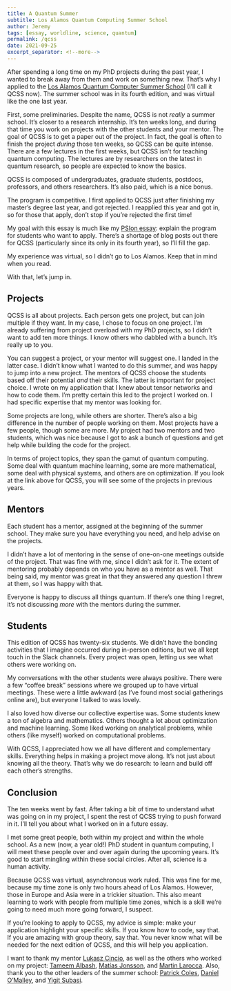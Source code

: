 ```yaml
---
title: A Quantum Summer
subtitle: Los Alamos Quantum Computing Summer School
author: Jeremy
tags: [essay, worldline, science, quantum]
permalink: /qcss
date: 2021-09-25
excerpt_separator: <!--more--> 
---
```


After spending a long time on my PhD projects during the past year, I wanted to break away from them and work on something new. That’s why I applied to the [Los Alamos Quantum Computer Summer School](https://www.lanl.gov/projects/national-security-education-center/information-science-technology/summer-schools/quantumcomputing/index.php) (I’ll call it QCSS now). The summer school was in its fourth edition, and was virtual like the one last year.

First, some preliminaries. Despite the name, QCSS is not *really* a summer school. It’s closer to a research internship. It’s ten weeks long, and during that time you work on projects with the other students and your mentor. The goal of QCSS is to get a paper out of the project. In fact, the goal is often to finish the project *during* those ten weeks, so QCSS can be quite intense. There are a few lectures in the first weeks, but QCSS isn’t for teaching quantum computing. The lectures are by researchers on the latest in quantum research, so people are expected to know the basics.

QCSS is composed of undergraduates, graduate students, postdocs, professors, and others researchers. It’s also paid, which is a nice bonus.

The program is competitive. I first applied to QCSS just after finishing my master’s degree last year, and got rejected. I reapplied this year and got in, so for those that apply, don’t stop if you’re rejected the first time!

My goal with this essay is much like my [PSIon essay](https://cotejer.github.io/psion): explain the program for students who want to apply. There’s a shortage of blog posts out there for QCSS (particularly since its only in its fourth year), so I’ll fill the gap.

My experience was virtual, so I didn’t go to Los Alamos. Keep that in mind when you read.

With that, let’s jump in.

<!--more-->

## Projects

QCSS is all about projects. Each person gets one project, but can join multiple if they want. In my case, I chose to focus on one project. I’m already suffering from project overload with my PhD projects, so I didn’t want to add ten more things. I know others who dabbled with a bunch. It’s really up to you.

You can suggest a project, or your mentor will suggest one. I landed in the latter case. I didn’t know what I wanted to do this summer, and was happy to jump into a new project. The mentors of QCSS choose the students based off their potential *and* their skills. The latter is important for project choice. I wrote on my application that I knew about tensor networks and how to code them. I’m pretty certain this led to the project I worked on. I had specific expertise that my mentor was looking for.

Some projects are long, while others are shorter. There’s also a big difference in the number of people working on them. Most projects have a few people, though some are more. My project had two mentors and two students, which was nice because I got to ask a bunch of questions and get help while building the code for the project.

In terms of project topics, they span the gamut of quantum computing. Some deal with quantum machine learning, some are more mathematical, some deal with physical systems, and others are on optimization. If you look at the link above for QCSS, you will see some of the projects in previous years.

## Mentors

Each student has a mentor, assigned at the beginning of the summer school. They make sure you have everything you need, and help advise on the projects.

I didn’t have a lot of mentoring in the sense of one-on-one meetings outside of the project. That was fine with me, since I didn’t ask for it. The extent of mentoring probably depends on who you have as a mentor as well. That being said, my mentor was great in that they answered any question I threw at them, so I was happy with that.

Everyone is happy to discuss all things quantum. If there’s one thing I regret, it’s not discussing *more* with the mentors during the summer.

## Students

This edition of QCSS has twenty-six students. We didn’t have the bonding activities that I imagine occurred during in-person editions, but we all kept touch in the Slack channels. Every project was open, letting us see what others were working on.

My conversations with the other students were always positive. There were a few “coffee break” sessions where we grouped up to have virtual meetings. These were a little awkward (as I’ve found most social gatherings online are), but everyone I talked to was lovely.

I also loved how diverse our collective expertise was. Some students knew a ton of algebra and mathematics. Others thought a lot about optimization and machine learning. Some liked working on analytical problems, while others (like myself) worked on computational problems.

With QCSS, I appreciated how we all have different and complementary skills. Everything helps in making a project move along. It’s not just about knowing all the theory. That’s why we do research: to learn and build off each other’s strengths.

## Conclusion

The ten weeks went by fast. After taking a bit of time to understand what was going on in my project, I spent the rest of QCSS trying to push forward in it. I’ll tell you about what I worked on in a future essay.

I met some great people, both within my project and within the whole school. As a new (now, a year old!) PhD student in quantum computing, I will meet these people over and over again during the upcoming years. It’s good to start mingling within these social circles. After all, science is a human activity.

Because QCSS was virtual, asynchronous work ruled. This was fine for me, because my time zone is only two hours ahead of Los Alamos.  However, those in Europe and Asia were in a trickier situation. This also meant learning to work with people from multiple time zones, which is a skill we’re going to need much more going forward, I suspect.

If you’re looking to apply to QCSS, my advice is simple: make your application highlight your specific skills. If you know how to code, say that. If you are amazing with group theory, say that. You never know what will be needed for the next edition of QCSS, and this will help you application.

I want to thank my mentor [Lukasz Cincio](https://scholar.google.com/citations?user=opZLj2AAAAAJ), as well as the others who worked on my project: [Tameem Albash](https://www.unm.edu/~talbash/index.html), [Matías Jonsson](https://www.linkedin.com/in/matiasjonsson/), and [Martin Larocca](https://scholar.google.com/citations?user=mpQ0hgwAAAAJ). Also, thank you to the other leaders of the summer school: [Patrick Coles](http://patcoles.com/), [Daniel O’Malley](https://omalled.com/), and [Yigit Subasi](https://scholar.google.com/citations?user=VUHwzlwAAAAJ).
